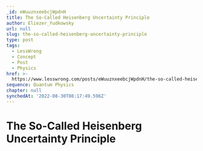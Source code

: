 ```yaml
---
_id: eWuuznxeebcjWpdnH
title: The So-Called Heisenberg Uncertainty Principle
author: Eliezer_Yudkowsky
url: null
slug: the-so-called-heisenberg-uncertainty-principle
type: post
tags:
  - LessWrong
  - Concept
  - Post
  - Physics
href: >-
  https://www.lesswrong.com/posts/eWuuznxeebcjWpdnH/the-so-called-heisenberg-uncertainty-principle
sequence: Quantum Physics
chapter: null
synchedAt: '2022-08-30T08:17:49.596Z'
---
```

# The So-Called Heisenberg Uncertainty Principle

